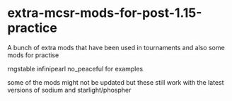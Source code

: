 # extra-mcsr-mods-for-post-1.15-practice
A bunch of extra mods that have been used in tournaments and also some mods for practise 


rngstable
infinipearl 
no_peaceful  for examples

some of the mods might not be updated but these still work with the latest versions of sodium and starlight/phospher
